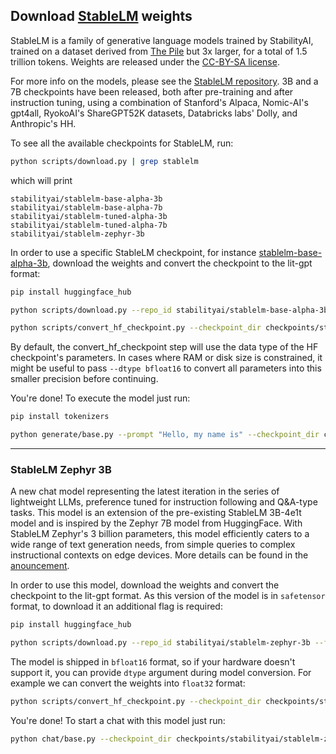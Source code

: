 ## Download [StableLM](https://github.com/Stability-AI/StableLM) weights

StableLM is a family of generative language models trained by StabilityAI, trained on a dataset derived from [The Pile](https://pile.eleuther.ai/) but 3x larger, for a total of 1.5 trillion tokens. Weights are released under the [CC-BY-SA license](https://creativecommons.org/licenses/by-sa/4.0).

For more info on the models, please see the [StableLM repository](https://github.com/Stability-AI/StableLM). 3B and a 7B checkpoints have been released, both after pre-training and after instruction tuning, using a combination of Stanford's Alpaca, Nomic-AI's gpt4all, RyokoAI's ShareGPT52K datasets, Databricks labs' Dolly, and Anthropic's HH.

To see all the available checkpoints for StableLM, run:

```bash
python scripts/download.py | grep stablelm
```

which will print

```text
stabilityai/stablelm-base-alpha-3b
stabilityai/stablelm-base-alpha-7b
stabilityai/stablelm-tuned-alpha-3b
stabilityai/stablelm-tuned-alpha-7b
stabilityai/stablelm-zephyr-3b
```

In order to use a specific StableLM checkpoint, for instance [stablelm-base-alpha-3b](http://huggingface.co/stabilityai/stablelm-base-alpha-3b), download the weights and convert the checkpoint to the lit-gpt format:

```bash
pip install huggingface_hub

python scripts/download.py --repo_id stabilityai/stablelm-base-alpha-3b

python scripts/convert_hf_checkpoint.py --checkpoint_dir checkpoints/stabilityai/stablelm-base-alpha-3b
```

By default, the convert_hf_checkpoint step will use the data type of the HF checkpoint's parameters. In cases where RAM
or disk size is constrained, it might be useful to pass `--dtype bfloat16` to convert all parameters into this smaller precision before continuing.

You're done! To execute the model just run:

```bash
pip install tokenizers

python generate/base.py --prompt "Hello, my name is" --checkpoint_dir checkpoints/stabilityai/stablelm-base-alpha-3b
```

------

### StableLM Zephyr 3B

A new chat model representing the latest iteration in the series of lightweight LLMs, preference tuned for instruction following and Q&A-type tasks. This model is an extension of the pre-existing StableLM 3B-4e1t model and is inspired by the Zephyr 7B model from HuggingFace. With StableLM Zephyr's 3 billion parameters, this model efficiently caters to a wide range of text generation needs, from simple queries to complex instructional contexts on edge devices.
More details can be found in the [anouncement](https://stability.ai/news/stablelm-zephyr-3b-stability-llm).

In order to use this model, download the weights and convert the checkpoint to the lit-gpt format. As this version of the model is in `safetensor` format, to download it an additional flag is required:


```bash
pip install huggingface_hub

python scripts/download.py --repo_id stabilityai/stablelm-zephyr-3b --from_safetensors=True
```

The model is shipped in `bfloat16` format, so if your hardware doesn't support it, you can provide `dtype` argument during model conversion. For example we can convert the weights into `float32` format:

```bash
python scripts/convert_hf_checkpoint.py --checkpoint_dir checkpoints/stabilityai/stablelm-zephyr-3b --dtype float32
```

You're done! To start a chat with this model just run:

```bash
python chat/base.py --checkpoint_dir checkpoints/stabilityai/stablelm-zephyr-3b
```

